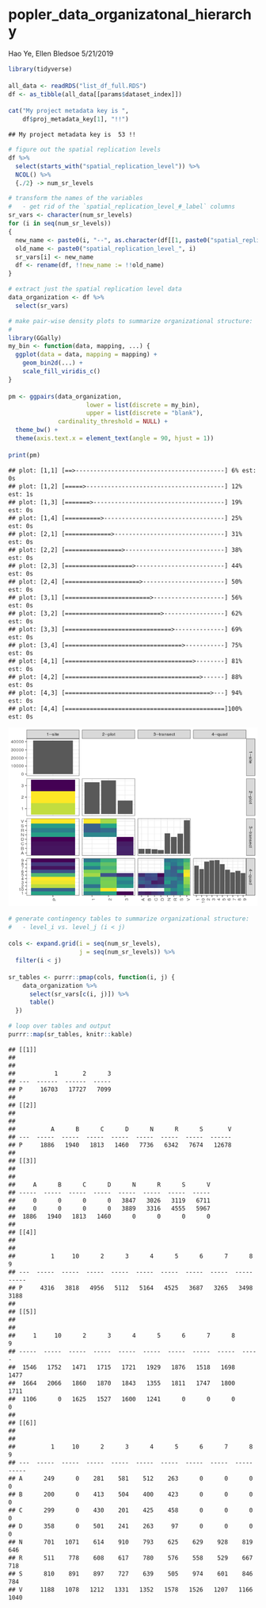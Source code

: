 popler\_data\_organizatonal\_hierarchy
================
Hao Ye, Ellen Bledsoe
5/21/2019

``` r
library(tidyverse)

all_data <- readRDS("list_df_full.RDS")
df <- as_tibble(all_data[[params$dataset_index]])

cat("My project metadata key is ", 
    df$proj_metadata_key[1], "!!")
```

    ## My project metadata key is  53 !!

``` r
# figure out the spatial replication levels
df %>% 
  select(starts_with("spatial_replication_level")) %>%
  NCOL() %>%
  {./2} -> num_sr_levels
```

``` r
# transform the names of the variables
#   - get rid of the `spatial_replication_level_#_label` columns
sr_vars <- character(num_sr_levels)
for (i in seq(num_sr_levels))
{
  new_name <- paste0(i, "--", as.character(df[[1, paste0("spatial_replication_level_", i, "_label")]]))
  old_name <- paste0("spatial_replication_level_", i)
  sr_vars[i] <- new_name
  df <- rename(df, !!new_name := !!old_name)
}
```

``` r
# extract just the spatial replication level data
data_organization <- df %>%
  select(sr_vars)
```

``` r
# make pair-wise density plots to summarize organizational structure:
# 
library(GGally)
my_bin <- function(data, mapping, ...) {
  ggplot(data = data, mapping = mapping) +
    geom_bin2d(...) +
    scale_fill_viridis_c()
}

pm <- ggpairs(data_organization, 
                      lower = list(discrete = my_bin), 
                      upper = list(discrete = "blank"), 
              cardinality_threshold = NULL) + 
  theme_bw() + 
  theme(axis.text.x = element_text(angle = 90, hjust = 1))

print(pm)
```

    ## plot: [1,1] [==>------------------------------------------] 6% est: 0s
    ## plot: [1,2] [=====>---------------------------------------] 12% est: 1s
    ## plot: [1,3] [=======>-------------------------------------] 19% est: 0s
    ## plot: [1,4] [==========>----------------------------------] 25% est: 0s
    ## plot: [2,1] [=============>-------------------------------] 31% est: 0s
    ## plot: [2,2] [================>----------------------------] 38% est: 0s
    ## plot: [2,3] [===================>-------------------------] 44% est: 0s
    ## plot: [2,4] [=====================>-----------------------] 50% est: 0s
    ## plot: [3,1] [========================>--------------------] 56% est: 0s
    ## plot: [3,2] [===========================>-----------------] 62% est: 0s
    ## plot: [3,3] [==============================>--------------] 69% est: 0s
    ## plot: [3,4] [=================================>-----------] 75% est: 0s
    ## plot: [4,1] [====================================>--------] 81% est: 0s
    ## plot: [4,2] [======================================>------] 88% est: 0s
    ## plot: [4,3] [=========================================>---] 94% est: 0s
    ## plot: [4,4] [=============================================]100% est: 0s

![](data_report-15_files/figure-markdown_github/unnamed-chunk-5-1.png)

``` r
# generate contingency tables to summarize organizational structure:
#   - level_i vs. level_j (i < j)

cols <- expand.grid(i = seq(num_sr_levels), 
                    j = seq(num_sr_levels)) %>%
  filter(i < j)

sr_tables <- purrr::pmap(cols, function(i, j) {
    data_organization %>%
      select(sr_vars[c(i, j)]) %>%
      table()
  })
```

``` r
# loop over tables and output
purrr::map(sr_tables, knitr::kable)
```

    ## [[1]]
    ## 
    ## 
    ##           1       2      3
    ## ---  ------  ------  -----
    ## P     16703   17727   7099
    ## 
    ## [[2]]
    ## 
    ## 
    ##          A      B      C      D      N      R      S       V
    ## ---  -----  -----  -----  -----  -----  -----  -----  ------
    ## P     1886   1940   1813   1460   7736   6342   7674   12678
    ## 
    ## [[3]]
    ## 
    ## 
    ##     A      B      C      D      N      R      S      V
    ## -----  -----  -----  -----  -----  -----  -----  -----
    ##     0      0      0      0   3847   3026   3119   6711
    ##     0      0      0      0   3889   3316   4555   5967
    ##  1886   1940   1813   1460      0      0      0      0
    ## 
    ## [[4]]
    ## 
    ## 
    ##          1     10      2      3      4      5      6      7      8      9
    ## ---  -----  -----  -----  -----  -----  -----  -----  -----  -----  -----
    ## P     4316   3818   4956   5112   5164   4525   3687   3265   3498   3188
    ## 
    ## [[5]]
    ## 
    ## 
    ##     1     10      2      3      4      5      6      7      8      9
    ## -----  -----  -----  -----  -----  -----  -----  -----  -----  -----
    ##  1546   1752   1471   1715   1721   1929   1876   1518   1698   1477
    ##  1664   2066   1860   1870   1843   1355   1811   1747   1800   1711
    ##  1106      0   1625   1527   1600   1241      0      0      0      0
    ## 
    ## [[6]]
    ## 
    ## 
    ##          1     10      2      3      4      5      6      7      8      9
    ## ---  -----  -----  -----  -----  -----  -----  -----  -----  -----  -----
    ## A      249      0    281    581    512    263      0      0      0      0
    ## B      200      0    413    504    400    423      0      0      0      0
    ## C      299      0    430    201    425    458      0      0      0      0
    ## D      358      0    501    241    263     97      0      0      0      0
    ## N      701   1071    614    910    793    625    629    928    819    646
    ## R      511    778    608    617    780    576    558    529    667    718
    ## S      810    891    897    727    639    505    974    601    846    784
    ## V     1188   1078   1212   1331   1352   1578   1526   1207   1166   1040
